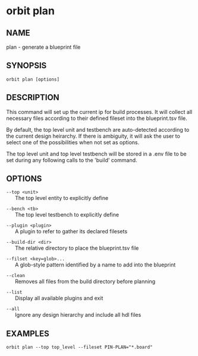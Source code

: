 # __orbit plan__

## __NAME__

plan - generate a blueprint file 

## __SYNOPSIS__

```
orbit plan [options]
```

## __DESCRIPTION__

This command will set up the current ip for build processes. It will collect
all necessary files according to their defined fileset into the 
blueprint.tsv file.
  
By default, the top level unit and testbench are auto-detected according to
the current design heirarchy. If there is ambiguity, it will ask the user to
select one of the possibilities when not set as options.
 
The top level unit and top level testbench will be stored in a .env file to
be set during any following calls to the 'build' command.

## __OPTIONS__

`--top <unit>`  
      The top level entity to explicitly define
  
`--bench <tb>`  
      The top level testbench to explicitly define
   
`--plugin <plugin>`  
      A plugin to refer to gather its declared filesets
 
`--build-dir <dir>`  
      The relative directory to place the blueprint.tsv file
 
`--filset <key=glob>...`  
      A glob-style pattern identified by a name to add into the blueprint    
 
`--clean`  
      Removes all files from the build directory before planning
  
`--list`  
      Display all available plugins and exit
 
`--all`  
      Ignore any design hierarchy and include all hdl files
      
## __EXAMPLES__

```
orbit plan --top top_level --fileset PIN-PLAN="*.board"
```